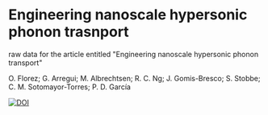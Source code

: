 # Engineering nanoscale hypersonic phonon trasnport
raw data for the article entitled "Engineering nanoscale hypersonic phonon transport"

O. Florez; G. Arregui; M. Albrechtsen; R. C. Ng; J. Gomis-Bresco; S. Stobbe; C. M. Sotomayor-Torres; P. D. García

[![DOI](https://zenodo.org/badge/489005424.svg)](https://zenodo.org/badge/latestdoi/489005424)
